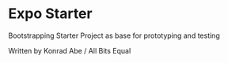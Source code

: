 # Expo Starter
Bootstrapping Starter Project as base for prototyping and testing

Written by Konrad Abe / All Bits Equal
